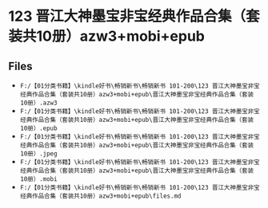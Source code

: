 # 123 晋江大神墨宝非宝经典作品合集（套装共10册）azw3+mobi+epub

## Files

- `F:/【01分类书籍】\kindle好书\畅销新书\畅销新书 101-200\123 晋江大神墨宝非宝经典作品合集（套装共10册）azw3+mobi+epub\晋江大神墨宝非宝经典作品合集（套装10册）.azw3`
- `F:/【01分类书籍】\kindle好书\畅销新书\畅销新书 101-200\123 晋江大神墨宝非宝经典作品合集（套装共10册）azw3+mobi+epub\晋江大神墨宝非宝经典作品合集（套装10册）.epub`
- `F:/【01分类书籍】\kindle好书\畅销新书\畅销新书 101-200\123 晋江大神墨宝非宝经典作品合集（套装共10册）azw3+mobi+epub\晋江大神墨宝非宝经典作品合集（套装10册）.jpeg`
- `F:/【01分类书籍】\kindle好书\畅销新书\畅销新书 101-200\123 晋江大神墨宝非宝经典作品合集（套装共10册）azw3+mobi+epub\晋江大神墨宝非宝经典作品合集（套装10册）.mobi`
- `F:/【01分类书籍】\kindle好书\畅销新书\畅销新书 101-200\123 晋江大神墨宝非宝经典作品合集（套装共10册）azw3+mobi+epub\files.md`
